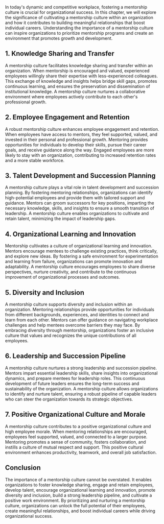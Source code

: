 
In today's dynamic and competitive workplace, fostering a mentorship culture is crucial for organizational success. In this chapter, we will explore the significance of cultivating a mentorship culture within an organization and how it contributes to building meaningful relationships that boost individual careers. Understanding the importance of a mentorship culture can inspire organizations to prioritize mentorship programs and create an environment that promotes growth and development.

**1. Knowledge Sharing and Transfer**
-------------------------------------

A mentorship culture facilitates knowledge sharing and transfer within an organization. When mentorship is encouraged and valued, experienced employees willingly share their expertise with less-experienced colleagues. This exchange of knowledge and insights helps bridge skill gaps, promotes continuous learning, and ensures the preservation and dissemination of institutional knowledge. A mentorship culture nurtures a collaborative environment where employees actively contribute to each other's professional growth.

**2. Employee Engagement and Retention**
----------------------------------------

A robust mentorship culture enhances employee engagement and retention. When employees have access to mentors, they feel supported, valued, and invested in their personal and professional growth. Mentoring provides opportunities for individuals to develop their skills, pursue their career goals, and receive guidance along the way. Engaged employees are more likely to stay with an organization, contributing to increased retention rates and a more stable workforce.

**3. Talent Development and Succession Planning**
-------------------------------------------------

A mentorship culture plays a vital role in talent development and succession planning. By fostering mentoring relationships, organizations can identify high-potential employees and provide them with tailored support and guidance. Mentors can groom successors for key positions, imparting the necessary knowledge, skills, and insights to ensure a smooth transition of leadership. A mentorship culture enables organizations to cultivate and retain talent, minimizing the impact of leadership gaps.

**4. Organizational Learning and Innovation**
---------------------------------------------

Mentorship cultivates a culture of organizational learning and innovation. Mentors encourage mentees to challenge existing practices, think critically, and explore new ideas. By fostering a safe environment for experimentation and learning from failure, organizations can promote innovation and adaptability. A mentorship culture encourages employees to share diverse perspectives, nurture creativity, and contribute to the continuous improvement of organizational processes and outcomes.

**5. Diversity and Inclusion**
------------------------------

A mentorship culture supports diversity and inclusion within an organization. Mentoring relationships provide opportunities for individuals from different backgrounds, experiences, and identities to connect and learn from each other. Mentors can offer guidance on navigating workplace challenges and help mentees overcome barriers they may face. By embracing diversity through mentorship, organizations foster an inclusive culture that values and recognizes the unique contributions of all employees.

**6. Leadership and Succession Pipeline**
-----------------------------------------

A mentorship culture nurtures a strong leadership and succession pipeline. Mentors impart essential leadership skills, share insights into organizational dynamics, and prepare mentees for leadership roles. This continuous development of future leaders ensures the long-term success and sustainability of the organization. A mentorship culture allows organizations to identify and nurture talent, ensuring a robust pipeline of capable leaders who can steer the organization towards its strategic objectives.

**7. Positive Organizational Culture and Morale**
-------------------------------------------------

A mentorship culture contributes to a positive organizational culture and high employee morale. When mentoring relationships are encouraged, employees feel supported, valued, and connected to a larger purpose. Mentoring promotes a sense of community, fosters collaboration, and instills a culture of mutual respect and support. This positive cultural environment enhances productivity, teamwork, and overall job satisfaction.

**Conclusion**
--------------

The importance of a mentorship culture cannot be overstated. It enables organizations to foster knowledge sharing, engage and retain employees, develop talent, encourage organizational learning and innovation, promote diversity and inclusion, build a strong leadership pipeline, and cultivate a positive work environment. By prioritizing and nurturing a mentorship culture, organizations can unlock the full potential of their employees, create meaningful relationships, and boost individual careers while driving organizational success.
